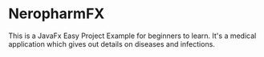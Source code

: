 # NeropharmFX
This is a JavaFx Easy Project Example for beginners to learn. It's a medical application which gives out details on diseases and infections.
